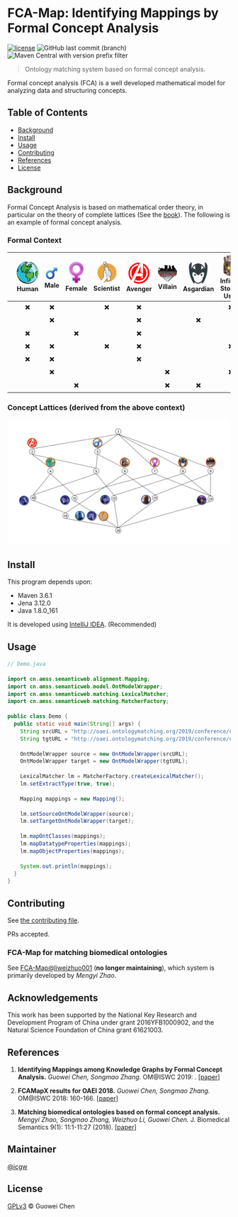 FCA-Map: Identifying Mappings by Formal Concept Analysis
========================================================

[![license](https://img.shields.io/github/license/icgw/FCA-Map)](LICENSE)
![GitHub last commit (branch)](https://img.shields.io/github/last-commit/icgw/FCA-Map/master)
![Maven Central with version prefix filter](https://img.shields.io/maven-central/v/org.apache.maven/maven-repository-metadata/3.6.1)

> Ontology matching system based on formal concept analysis.

Formal concept analysis (FCA) is a well developed mathematical model for analyzing data and structuring concepts.

## Table of Contents

- [Background](#background)
- [Install](#install)
- [Usage](#usage)
- [Contributing](#contributing)
- [References](#references)
- [License](#license)

## Background

Formal Concept Analysis is based on mathematical order theory, in particular on the theory of complete lattices (See the [book](https://www.springer.com/gp/book/9783540627715)). The following is an example of formal concept analysis. 

### Formal Context

|                        | ![Human][hm] Human | ![Male][ml] Male | ![Female][fml] Female | ![Scientist][sci] Scientist | ![Avenger][ag] Avenger | ![Villain][vln] Villain | ![Asgardian][asg] Asgardian | ![Infinity Stones User][inf] Infinity Stones User |
|:----------------------:|:------------------:|:----------------:|:---------------------:|:---------------------------:|:----------------------:|:-----------------------:|:---------------------------:|:-------------------------------------------------:|
|    ![Iron Man][im]     |         ✖️          |        ✖️         |                       |              ✖️              |           ✖️            |                         |                             |                         ✖️                         |
|      ![Thor][tr]       |                    |        ✖️         |                       |                             |           ✖️            |                         |              ✖️              |                                                   |
|   ![Black Widow][bw]   |         ✖️          |                  |           ✖️           |                             |           ✖️            |                         |                             |                                                   |
|      ![Hulk][hk]       |         ✖️          |        ✖️         |                       |              ✖️              |           ✖️            |                         |                             |                         ✖️                         |
| ![Captain America][ca] |         ✖️          |        ✖️         |                       |                             |           ✖️            |                         |                             |                                                   |
|     ![Thanos][ts]      |                    |        ✖️         |                       |                             |                        |            ✖️            |                             |                         ✖️                         |
|      ![Hela][hl]       |                    |                  |           ✖️           |                             |                        |            ✖️            |              ✖️              |                         |                         |

### Concept Lattices (derived from the above context)

![complete-lattice](./.assets/example-concept-lattice-marvel.svg)

## Install

This program depends upon:
- Maven 3.6.1
- Jena 3.12.0
- Java 1.8.0\_161

It is developed using [IntelliJ IDEA](https://www.jetbrains.com/idea/). (Recommended)

## Usage

```java
// Demo.java

import cn.amss.semanticweb.alignment.Mapping;
import cn.amss.semanticweb.model.OntModelWrapper;
import cn.amss.semanticweb.matching.LexicalMatcher;
import cn.amss.semanticweb.matching.MatcherFactory;

public class Demo {
  public static void main(String[] args) {
    String srcURL = "http://oaei.ontologymatching.org/2019/conference/data/Conference.owl";
    String tgtURL = "http://oaei.ontologymatching.org/2019/conference/data/ekaw.owl";

    OntModelWrapper source = new OntModelWrapper(srcURL);
    OntModelWrapper target = new OntModelWrapper(tgtURL);

    LexicalMatcher lm = MatcherFactory.createLexicalMatcher();
    lm.setExtractType(true, true);

    Mapping mappings = new Mapping();

    lm.setSourceOntModelWrapper(source);
    lm.setTargetOntModelWrapper(target);

    lm.mapOntClasses(mappings);
    lm.mapDatatypeProperties(mappings);
    lm.mapObjectProperties(mappings);

    System.out.println(mappings);
  }
}
```

## Contributing

See [the contributing file](CONTRIBUTING.md).

PRs accepted.

### FCA-Map for matching biomedical ontologies

See [FCA-Map@liweizhuo001](https://github.com/liweizhuo001/FCA-Map) (**no longer maintaining**), which system is primarily developed by _Mengyi Zhao_.

## Acknowledgements

This work has been supported by the National Key Research and Development Program of China under grant 2016YFB1000902, and the Natural Science Foundation of China grant 61621003.

## References

1. **Identifying Mappings among Knowledge Graphs by Formal Concept Analysis.** _Guowei Chen, Songmao Zhang._ OM@ISWC 2019: . [[paper][1]]

2. **FCAMapX results for OAEI 2018.** _Guowei Chen, Songmao Zhang._ OM@ISWC 2018: 160-166. [[paper][2]]

3. **Matching biomedical ontologies based on formal concept analysis.** _Mengyi Zhao, Songmao Zhang, Weizhuo Li, Guowei Chen._ J. Biomedical Semantics 9(1): 11:1-11:27 (2018). [[paper][3]]

## Maintainer

[@icgw](https://github.com/icgw)

## License

[GPLv3](LICENSE) © Guowei Chen

[im]: .assets/iron-man.png
[tr]: .assets/thor.png
[bw]: .assets/black-widow.png
[hk]: .assets/hulk.png
[ca]: .assets/captain-america.png
[ts]: .assets/thanos.png
[hl]: .assets/hela.png
[hm]: .assets/human.png
[ml]: .assets/male.png
[fml]: .assets/female.png
[sci]: .assets/scientist.png
[ag]: .assets/avenger.png
[vln]: .assets/villain.png
[asg]: .assets/asgardian.png
[inf]: .assets/infinity.png
[1]: http://disi.unitn.it/~pavel/om2019/papers/om2019\_LTpaper3.pdf
[2]: http://ceur-ws.org/Vol-2288/oaei18\_paper7.pdf
[3]: https://jbiomedsem.biomedcentral.com/articles/10.1186/s13326-018-0178-9
